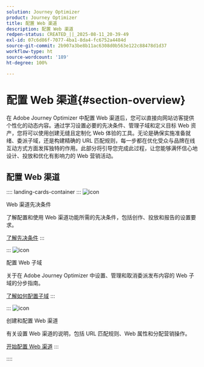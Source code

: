 ```yaml
---
solution: Journey Optimizer
product: Journey Optimizer
title: 配置 Web 渠道
description: 配置 Web 渠道
redpen-status: CREATED_||_2025-08-11_20-39-49
exl-id: 07c6d86f-7077-4ba1-8da4-fc6752a4484d
source-git-commit: 2b907a3be8b11ac6308d0b563e122c88478d1d37
workflow-type: ht
source-wordcount: '189'
ht-degree: 100%

---
```


# 配置 Web 渠道{#section-overview}

在 Adobe Journey Optimizer 中配置 Web 渠道后，您可以直接向网站访客提供个性化的动态内容。通过学习设置必要的先决条件、管理子域和定义目标 Web 资产，您将可以使用创建无缝且定制化 Web 体验的工具。无论是确保实施准备就绪、委派子域，还是构建精确的 URL 匹配规则，每一步都在优化受众与品牌在线互动方式方面发挥独特的作用。此部分将引导您完成此过程，让您能够满怀信心地设计、投放和优化有影响力的 Web 营销活动。

## 配置 Web 渠道

:::: landing-cards-container
:::
![icon](https://cdn.experienceleague.adobe.com/icons/book.svg)

Web 渠道先决条件

了解配置和使用 Web 渠道功能所需的先决条件，包括创作、投放和报告的设置要求。

[了解先决条件](../using/web/web-prerequisites.md)
:::

:::
![icon](https://cdn.experienceleague.adobe.com/icons/gear.svg)

配置 Web 子域

关于在 Adobe Journey Optimizer 中设置、管理和取消委派发布内容的 Web 子域的分步指南。

[了解如何配置子域](../using/web/web-delegated-subdomains.md)
:::

:::
![icon](https://cdn.experienceleague.adobe.com/icons/circle-play.svg)

创建和配置 Web 渠道

有关设置 Web 渠道的说明，包括 URL 匹配规则、Web 属性和分配营销操作。

[开始配置 Web 渠道](../using/web/web-configuration.md)
:::

::::
